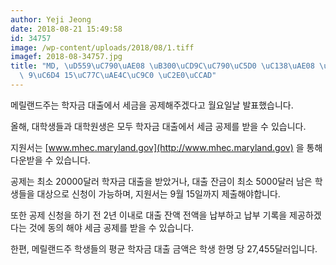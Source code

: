 ```yaml
---
author: Yeji Jeong
date: 2018-08-21 15:49:58
id: 34757
image: /wp-content/uploads/2018/08/1.tiff
imagef: 2018-08-34757.jpg
title: "MD, \uD559\uC790\uAE08 \uB300\uCD9C\uC790\uC5D0 \uC138\uAE08 \uACF5\uC81C\u2026\
  \ 9\uC6D4 15\uC77C\uAE4C\uC9C0 \uC2E0\uCCAD"
---
```


메릴랜드주는 학자금 대출에서 세금을 공제해주겠다고 월요일날 발표했습니다.

올해, 대학생들과 대학원생은 모두 학자금 대출에서 세금 공제를 받을 수 있습니다.

지원서는 [www.mhec.maryland.gov](http://www.mhec.maryland.gov) 을 통해 다운받을 수 있습니다.

공제는 최소 20000달러 학자금 대출을 받았거나, 대출 잔금이 최소 5000달러 남은 학생들을 대상으로 신청이 가능하며, 지원서는 9월 15일까지 제출해야합니다.

또한 공제 신청을 하기 전 2년 이내로 대출 잔액 전액을 납부하고 납부 기록을 제공하겠다는 것에 동의 해야 세금 공제를 받을 수 있습니다.

한편, 메릴랜드주 학생들의 평균 학자금 대출 금액은 학생 한명 당 27,455달러입니다.